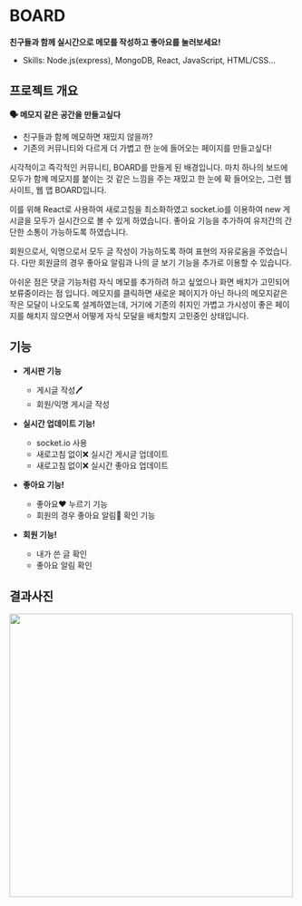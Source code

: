 # BOARD
**친구들과 함께 실시간으로 메모를 작성하고 좋아요를 눌러보세요!**
- Skills: Node.js(express), MongoDB, React, JavaScript, HTML/CSS...

## 프로젝트 개요
**🗣 메모지 같은 공간을 만들고싶다**
- 친구들과 함께 메모하면 재밌지 않을까?
- 기존의 커뮤니티와 다르게 더 가볍고 한 눈에 들어오는 페이지를 만들고싶다!

시각적이고 즉각적인 커뮤니티, BOARD를 만들게 된 배경입니다. 마치 하나의 보드에 모두가 함께 메모지를 붙이는 것 같은 느낌을 주는 재밌고 한 눈에 확 들어오는, 그런 웹 사이트, 웹 앱 BOARD입니다.

이를 위해 React로 사용하여 새로고침을 최소화하였고 socket.io를 이용하여 new 게시글을 모두가 실시간으로 볼 수 있게 하였습니다. 좋아요 기능을 추가하여 유저간의 간단한 소통이 가능하도록 하였습니다.

회원으로서, 익명으로서 모두 글 작성이 가능하도록 하여 표현의 자유로움을 주었습니다. 다만 회원글의 경우 좋아요 알림과 나의 글 보기 기능을 추가로 이용할 수 있습니다.

아쉬운 점은 댓글 기능처럼 자식 메모를 추가하려 하고 싶었으나 화면 배치가 고민되어 보류중이라는 점 입니다. 메모지를 클릭하면 새로운 페이지가 아닌 하나의 메모지같은 작은 모달이 나오도록 설계하였는데, 거기에 기존의 취지인 가볍고 가시성이 좋은 페이지를 해치지 않으면서 어떻게 자식 모달을 배치할지 고민중인 상태입니다.

## 기능
- **게시판 기능**
  - 게시글 작성🖊
  - 회원/익명 게시글 작성

- **실시간 업데이트 기능!**
  - socket.io 사용
  - 새로고침 없이❌ 실시간 게시글 업데이트
  - 새로고침 없이❌ 실시간 좋아요 업데이트
 
- **좋아요 기능!**
  - 좋아요❤️ 누르기 기능
  - 회원의 경우 좋아요 알림🔔 확인 기능

- **회원 기능!**
  - 내가 쓴 글 확인
  - 좋아요 알림 확인

## 결과사진
<img src='https://user-images.githubusercontent.com/72595355/174224998-784fcc1a-b46a-4965-9e85-1476db511f00.png' width='500'>
